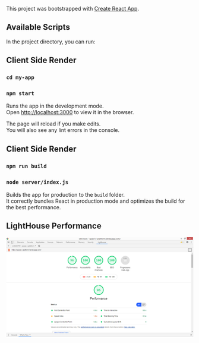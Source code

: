 This project was bootstrapped with [Create React App](https://github.com/facebook/create-react-app).

## Available Scripts

In the project directory, you can run:

## Client Side Render

### `cd my-app`
### `npm start`

Runs the app in the development mode.<br />
Open [http://localhost:3000](http://localhost:3000) to view it in the browser.

The page will reload if you make edits.<br />
You will also see any lint errors in the console.
## Client Side Render

### `npm run build`
###  `node server/index.js`

Builds the app for production to the `build` folder.<br />
It correctly bundles React in production mode and optimizes the build for the best performance.


## LightHouse Performance
![](https://github.com/anaskhan23/space-x-program/blob/master/Performance.PNG)

